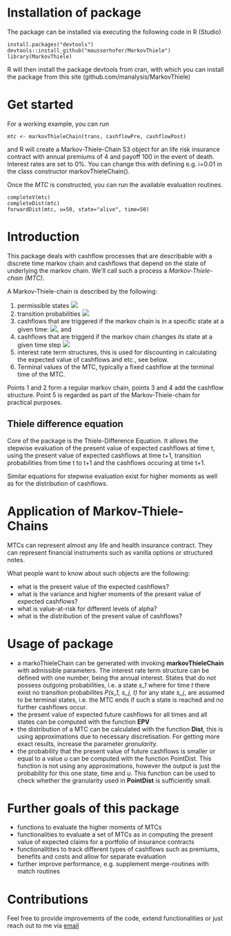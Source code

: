 # Installation of package
The package can be installed via executing the following code in R (Studio)

    install.packages("devtools")
    devtools::install_github("mausserhofer/MarkovThiele")
    library(MarkovThiele)
    
R will then install the package devtools from cran, with which you can install the package from this site (github.com/manalysis/MarkovThiele)


# Get started
For a working example, you can run

    mtc <- markovThieleChain(trans, cashflowPre, cashflowPost)

and R will create a Markov-Thiele-Chain S3 object for an life risk insurance contract with annual premiums of 4 and payoff 100 in the event of death. Interest rates are set to 0%. You can change this with defining e.g. i=0.01 in the class constructor markovThieleChain().

Once the *MTC* is constructed, you can run the available evaluation routines. 

    completeV(mtc)
    completeDist(mtc)
    forwardDist(mtc, u=50, state="alive", time=50)

# Introduction
This package deals with cashflow processes that are describable with a discrete time markov chain and cashflows that depend on the state of underlying the markov chain. We'll call such a process a *Markov-Thiele-chain (MTC)*.


A Markov-Thiele-chain is described by the following:
1. permissible states  <img src="https://render.githubusercontent.com/render/math?math=s_1, s_2, s_3, ..., s_n">
2. transition probabilities <img src="https://render.githubusercontent.com/render/math?math=P(s_i, s_j, t)">
3. cashflows that are triggered if the markov chain is in a specific state at a given time: <img src="https://render.githubusercontent.com/render/math?math=\text{payoffPre}(s_i, t)">, and 
4. cashflows that are triggerd if the markov chain changes its state at a given time step <img src="https://render.githubusercontent.com/render/math?math=\text{payoffPost}(s_i, s_j, t)">
5. interest rate term structures, this is used for discounting in calculating the expected value of cashflows and etc., see below.
6. Terminal values of the MTC, typically a fixed cashflow at the terminal time of the MTC.

Points 1 and 2 form a regular markov chain, points 3 and 4 add the cashflow structure. Point 5 is regarded as part of the Markov-Thiele-chain for practical purposes. 

## Thiele difference equation
Core of the package is the Thiele-Difference Equation. It allows the stepwise evaluation of the present value of expected cashflows at time t, using the present value of expected cashflows at time t+1, transition probabilities from time t to t+1 and the cashflows occuring at time t+1.

Similar equations for stepwise evaluation exist for higher moments as well as for the distribution of cashflows.

# Application of Markov-Thiele-Chains

MTCs can represent almost any life and health insurance contract. They can represent financial instruments such as vanilla options or structured notes. 

What people want to know about such objects are the following:
- what is the present value of the expected cashflows?
- what is the variance and higher moments of the present value of expected cashflows?
- what is value-at-risk for different levels of alpha?
- what is the distribution of the present value of cashflows?

# Usage of package

- a markoThieleChain can be generated with invoking **markovThieleChain** with admissible parameters. The interest rate term structure can be defined with one number, being the annual interest. States that do not possess outgoing probabilities, i.e. a state *s_1* where for time *t* there exist no transition probabilites *P(s_1, s_j, t)* for any state *s_j*, are assumed to be terminal states, i.e. the MTC ends if such a state is reached and no further cashflows occur.
- the present value of expected future cashflows for all times and all states can be computed with the function **EPV**
- the distribution of a MTC can be calculated with the function **Dist**, this is using approximations due to necessary discretisation. For getting more exact results, increase the parameter *granularity*.
- the probability that the present value of future cashflows is smaller or equal to a value *u* can be computed with the function PointDist. This function is not using any approximations, however the output is just the probability for this one state, time and *u*. This function can be used to check whether the granularity used in **PointDist** is sufficiently small.


# Further goals of this package
- functions to evaluate the higher moments of MTCs
- functionalities to evaluate a set of MTCs as in computing the present value of expected claims for a portfolio of insurance contracts
- functionalitites to track different types of cashflows such as premiums, benefits and costs and allow for separate evaluation
- further improve performance, e.g. supplement merge-routines with match routines

# Contributions 
Feel free to provide improvements of the code, extend functionalities or just reach out to me via [email](mailto:markus.ausserhofer@hotmail.com)

